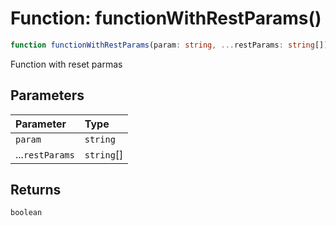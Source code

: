 # Function: functionWithRestParams()

```ts
function functionWithRestParams(param: string, ...restParams: string[]): boolean
```

Function with reset parmas

## Parameters

| Parameter | Type |
| :------ | :------ |
| `param` | `string` |
| ...`restParams` | `string`[] |

## Returns

`boolean`
